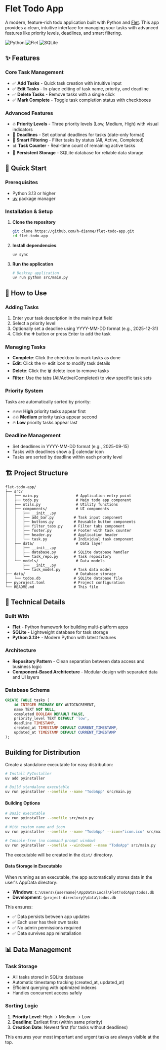 # Flet Todo App

A modern, feature-rich todo application built with Python and [Flet](https://flet.dev/). This app provides a clean, intuitive interface for managing your tasks with advanced features like priority levels, deadlines, and smart filtering.

![Python](https://img.shields.io/badge/python-v3.13+-blue.svg) ![Flet](https://img.shields.io/badge/flet-v0.28.3+-green.svg) ![SQLite](https://img.shields.io/badge/sqlite-database-orange.svg)

## ✨ Features

### Core Task Management

- ✅ **Add Tasks** - Quick task creation with intuitive input
- ✅ **Edit Tasks** - In-place editing of task name, priority, and deadline
- ✅ **Delete Tasks** - Remove tasks with a single click
- ✅ **Mark Complete** - Toggle task completion status with checkboxes

### Advanced Features

- 🔥 **Priority Levels** - Three priority levels (Low, Medium, High) with visual indicators
- 📅 **Deadlines** - Set optional deadlines for tasks (date-only format)
- 🎯 **Smart Filtering** - Filter tasks by status (All, Active, Completed)
- 📊 **Task Counter** - Real-time count of remaining active tasks
- 💾 **Persistent Storage** - SQLite database for reliable data storage

## 🚀 Quick Start

### Prerequisites

- Python 3.13 or higher
- [uv](https://github.com/astral-sh/uv) package manager

### Installation & Setup

1. **Clone the repository**

   ```bash
   git clone https://github.com/h-dianne/flet-todo-app.git
   cd flet-todo-app
   ```

2. **Install dependencies**

   ```bash
   uv sync
   ```

3. **Run the application**

   ```bash
   # Desktop application
   uv run python src/main.py
   ```

## 📱 How to Use

### Adding Tasks

1. Enter your task description in the main input field
2. Select a priority level
3. Optionally set a deadline using YYYY-MM-DD format (e.g., 2025-12-31)
4. Click the ➕ button or press Enter to add the task

### Managing Tasks

- **Complete**: Click the checkbox to mark tasks as done
- **Edit**: Click the ✏️ edit icon to modify task details
- **Delete**: Click the 🗑️ delete icon to remove tasks
- **Filter**: Use the tabs (All/Active/Completed) to view specific task sets

### Priority System

Tasks are automatically sorted by priority:

- 🔥🔥🔥 **High** priority tasks appear first
- 🔥🔥 **Medium** priority tasks appear second
- 🔥 **Low** priority tasks appear last

### Deadline Management

- Set deadlines in YYYY-MM-DD format (e.g., 2025-09-15)
- Tasks with deadlines show a 📅 calendar icon
- Tasks are sorted by deadline within each priority level

## 🏗️ Project Structure

```text
flet-todo-app/
├── src/
│   ├── main.py                 # Application entry point
│   ├── todo.py                 # Main todo app component
│   ├── utils.py                # Utility functions
│   ├── components/             # UI components
│   │   ├── __init__.py
│   │   ├── add_bar.py         # Task input component
│   │   ├── buttons.py         # Reusable button components
│   │   ├── filter_tabs.py     # Filter tabs component
│   │   ├── footer.py          # Footer with task counter
│   │   ├── header.py          # Application header
│   │   └── task.py            # Individual task component
│   ├── data/                   # Data layer
│   │   ├── __init__.py
│   │   ├── database.py        # SQLite database handler
│   │   └── task_repo.py       # Task repository
│   └── models/                 # Data models
│       ├── __init__.py
│       └── task_model.py      # Task data model
├── data/                       # Database storage
│   └── todos.db               # SQLite database file
├── pyproject.toml             # Project configuration
└── README.md                  # This file
```

## 🔧 Technical Details

### Built With

- **[Flet](https://flet.dev/)** - Python framework for building multi-platform apps
- **SQLite** - Lightweight database for task storage
- **Python 3.13+** - Modern Python with latest features

### Architecture

- **Repository Pattern** - Clean separation between data access and business logic
- **Component-Based Architecture** - Modular design with separated data and UI layers

### Database Schema

```sql
CREATE TABLE tasks (
    id INTEGER PRIMARY KEY AUTOINCREMENT,
    name TEXT NOT NULL,
    completed BOOLEAN DEFAULT FALSE,
    priority_level TEXT DEFAULT 'low',
    deadline TIMESTAMP,
    created_at TIMESTAMP DEFAULT CURRENT_TIMESTAMP,
    updated_at TIMESTAMP DEFAULT CURRENT_TIMESTAMP
);
```

## Building for Distribution

Create a standalone executable for easy distribution:

```bash
# Install PyInstaller
uv add pyinstaller

# Build standalone executable
uv run pyinstaller --onefile --name "TodoApp" src/main.py
```

#### Building Options

```bash
# Basic executable
uv run pyinstaller --onefile src/main.py

# With custom name and icon
uv run pyinstaller --onefile --name "TodoApp" --icon="icon.ico" src/main.py

# Console-free (no command prompt window)
uv run pyinstaller --onefile --windowed --name "TodoApp" src/main.py
```

The executable will be created in the `dist/` directory.

#### Data Storage in Executable

When running as an executable, the app automatically stores data in the user's AppData directory:

- **Windows**: `C:\Users\{username}\AppData\Local\FletTodoApp\todos.db`
- **Development**: `{project-directory}\data\todos.db`

This ensures:

- ✅ Data persists between app updates
- ✅ Each user has their own tasks
- ✅ No admin permissions required
- ✅ Data survives app reinstallation

## 📊 Data Management

### Task Storage

- All tasks stored in SQLite database
- Automatic timestamp tracking (created_at, updated_at)
- Efficient querying with optimized indexes
- Handles concurrent access safely

### Sorting Logic

1. **Priority Level**: High → Medium → Low
2. **Deadline**: Earliest first (within same priority)
3. **Creation Date**: Newest first (for tasks without deadlines)

This ensures your most important and urgent tasks are always visible at the top.

